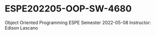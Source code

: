 # ESPE202205-OOP-SW-4680
Object Oriented Programming ESPE Semester 2022-05-08
Instructor: Edison Lascano




